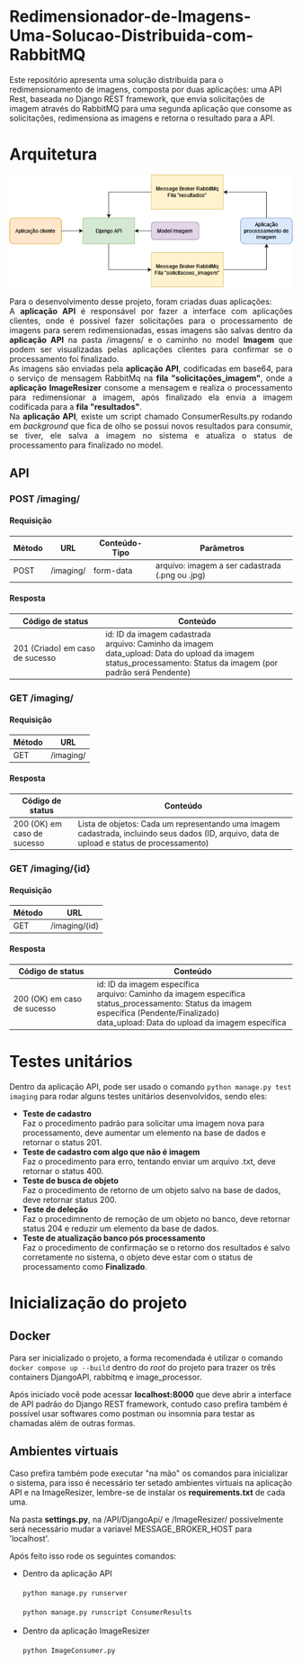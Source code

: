 # Redimensionador-de-Imagens-Uma-Solucao-Distribuida-com-RabbitMQ
Este repositório apresenta uma solução distribuída para o redimensionamento de imagens, composta por duas aplicações: uma API Rest, baseada no Django REST framework, que envia solicitações de imagem através do RabbitMQ para uma segunda aplicação que consome as solicitações, redimensiona as imagens e retorna o resultado para a API.

# Arquitetura

<p align="center">
  <img src="Arquitetura.png" />
</p>

<p align="justify">
Para o desenvolvimento desse projeto, foram criadas duas aplicações:<br>
A <b>aplicação API</b> é responsável por fazer a interface com aplicações clientes, onde é possivel fazer solicitações para o processamento de imagens para serem redimensionadas, essas imagens são salvas dentro da <b>aplicação API</b> na pasta /imagens/ e o caminho no model <b>Imagem</b> que podem ser visualizadas pelas aplicações clientes para confirmar se o processamento foi finalizado.<br>
As imagens são enviadas pela <b>aplicação API</b>, codificadas em base64, para o serviço de mensagem RabbitMq na <b>fila "solicitações_imagem"</b>, onde a <b>aplicação ImageResizer</b> consome a mensagem e realiza o processamento para redimensionar a imagem, após finalizado ela envia a imagem codificada para a <b>fila "resultados"</b>.<br>
Na <b>aplicação API</b>, existe um script chamado ConsumerResults.py rodando em <i>background</i> que fica de olho se possui novos resultados para consumir, se tiver, ele salva a imagem no sistema e atualiza o status de processamento para finalizado no model.<br>
</p>


## API

### **POST /imaging/**

#### Requisição
| Método | URL | Conteúdo-Tipo | Parâmetros |
| --- | --- | --- | --- |
| POST | /imaging/ | form-data | arquivo: imagem a ser cadastrada (.png ou .jpg) |

#### Resposta
| Código de status | Conteúdo |
| --- | --- |
| 201 (Criado) em caso de sucesso | id: ID da imagem cadastrada <br> arquivo: Caminho da imagem <br> data_upload: Data do upload da imagem <br> status_processamento: Status da imagem (por padrão será Pendente) |

### **GET /imaging/**

#### Requisição
| Método | URL |
| --- | --- |
| GET | /imaging/ |

#### Resposta

| Código de status | Conteúdo |
| --- | --- |
| 200 (OK) em caso de sucesso | Lista de objetos: Cada um representando uma imagem cadastrada, incluindo seus dados (ID, arquivo, data de upload e status de processamento) |

### **GET /imaging/{id}**

#### Requisição
| Método | URL |
| --- | --- |
| GET | /imaging/{id} |

#### Resposta

| Código de status | Conteúdo |
| --- | --- |
| 200 (OK) em caso de sucesso | id: ID da imagem específica <br> arquivo: Caminho da imagem específica <br> status_processamento: Status da imagem específica (Pendente/Finalizado) <br> data_upload: Data do upload da imagem específica |

# Testes unitários

Dentro da aplicação API, pode ser usado o comando `python manage.py test imaging` para rodar alguns testes unitários desenvolvidos, sendo eles:

- **Teste de cadastro**<br>
Faz o procedimento padrão para solicitar uma imagem nova para processamento, deve aumentar um elemento na base de dados e retornar o status 201.
- **Teste de cadastro com algo que não é imagem**<br>
Faz o procedimento para erro, tentando enviar um arquivo .txt, deve retornar o status 400.
- **Teste de busca de objeto**<br>
Faz o procedimento de retorno de um objeto salvo na base de dados, deve retornar status 200.
- **Teste de deleção**<br>
Faz o procedimnento de remoção de um objeto no banco, deve retornar status 204 e reduzir um elemento da base de dados.
- **Teste de atualização banco pós processamento**<br>
Faz o procedimento de confirmação se o retorno dos resultados é salvo corretamente no sistema, o objeto deve estar com o status de processamento como **Finalizado**.



# Inicialização do projeto

## Docker
Para ser inicializado o projeto, a forma recomendada é utilizar o comando `docker compose up --build` dentro do *root* do projeto para trazer os três containers DjangoAPI, rabbitmq e image_processor.

Após iniciado você pode acessar **localhost:8000** que deve abrir a interface de API padrão do Django REST framework, contudo caso prefira também é possível usar softwares como postman ou insomnia para testar as chamadas além de outras formas.

## Ambientes virtuais

Caso prefira também pode executar "na mão" os comandos para inicializar o sistema, para isso é necessário ter setado ambientes virtuais na aplicação API e na ImageResizer, lembre-se de instalar os **requirements.txt** de cada uma.

Na pasta **settings.py**, na /API/DjangoApi/ e /ImageResizer/ possivelmente será necessário mudar a variavel MESSAGE_BROKER_HOST para 'localhost'.

Após feito isso rode os seguintes comandos:

- Dentro da aplicação API<br><br>
`python manage.py runserver`<br><br>
`python manage.py runscript ConsumerResults`<br><br>
- Dentro da aplicação ImageResizer<br><br>
`python ImageConsumer.py`<br><br>

